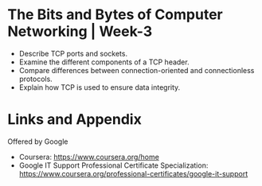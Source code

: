 # The Bits and Bytes of Computer Networking | Week-3

* Describe TCP ports and sockets.
* Examine the different components of a TCP header.
* Compare differences between connection-oriented and connectionless protocols.
* Explain how TCP is used to ensure data integrity.


Links and Appendix
========================================================
Offered by Google


- Coursera: https://www.coursera.org/home
- Google IT Support Professional Certificate Specialization: https://www.coursera.org/professional-certificates/google-it-support
